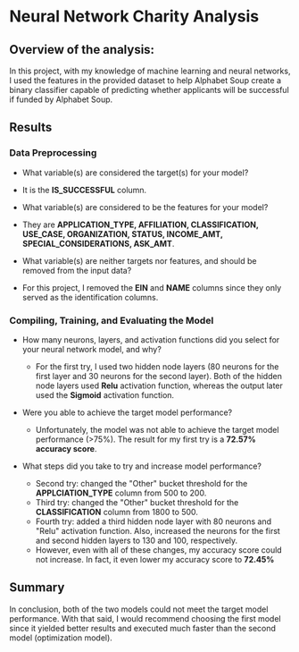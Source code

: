 # Neural Network Charity Analysis

## Overview of the analysis:

In this project, with my knowledge of machine learning and neural networks, I used the features in the provided dataset to help Alphabet Soup create a binary classifier capable of predicting whether applicants will be successful if funded by Alphabet Soup.

## Results

### Data Preprocessing

- What variable(s) are considered the target(s) for your model?
 - It is the **IS_SUCCESSFUL** column.

- What variable(s) are considered to be the features for your model?
 - They are **APPLICATION_TYPE, AFFILIATION, CLASSIFICATION, USE_CASE, ORGANIZATION, STATUS, INCOME_AMT, SPECIAL_CONSIDERATIONS, ASK_AMT**.

- What variable(s) are neither targets nor features, and should be removed from the input data?
 - For this project, I removed the **EIN** and **NAME** columns since they only served as the identification columns.

### Compiling, Training, and Evaluating the Model

- How many neurons, layers, and activation functions did you select for your neural network model, and why?
  - For the first try, I used two hidden node layers (80 neurons for the first layer and 30 neurons for the second layer). Both of the hidden node layers used **Relu** activation function, whereas the output later used the **Sigmoid** activation function.

- Were you able to achieve the target model performance?
  - Unfortunately, the model was not able to achieve the target model performance (>75%). The result for my first try is a **72.57% accuracy score**.
  
- What steps did you take to try and increase model performance?
  - Second try: changed the "Other" bucket threshold for the **APPLCIATION_TYPE** column from 500 to 200.
  - Third try: changed the "Other" bucket threshold for the **CLASSIFICATION** column from 1800 to 500.
  - Fourth try: added a third hidden node layer with 80 neurons and "Relu" activation function. Also, increased the neurons for the first and second hidden layers to 130 and 100, respectively.
  - However, even with all of these changes, my accuracy score could not increase. In fact, it even lower my accuracy score to **72.45%**

## Summary

In conclusion, both of the two models could not meet the target model performance.  With that said, I would recommend choosing the first model since it yielded better results and executed much faster than the second model (optimization model). 


